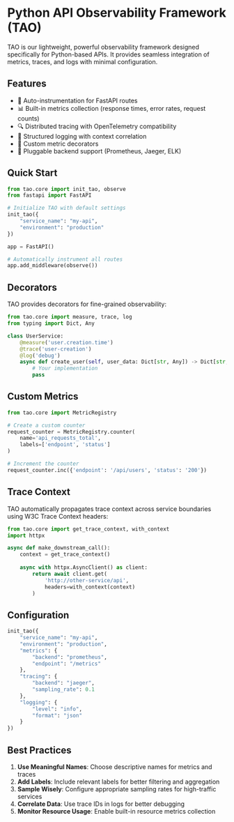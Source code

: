 # Python API Observability Framework (TAO)

TAO is our lightweight, powerful observability framework designed specifically for Python-based APIs. It provides seamless integration of metrics, traces, and logs with minimal configuration.

## Features

- 🔄 Auto-instrumentation for FastAPI routes
- 📊 Built-in metrics collection (response times, error rates, request counts)
- 🔍 Distributed tracing with OpenTelemetry compatibility
- 📝 Structured logging with context correlation
- 🎯 Custom metric decorators
- 🔌 Pluggable backend support (Prometheus, Jaeger, ELK)

## Quick Start

```python
from tao.core import init_tao, observe
from fastapi import FastAPI

# Initialize TAO with default settings
init_tao({
    "service_name": "my-api",
    "environment": "production"
})

app = FastAPI()

# Automatically instrument all routes
app.add_middleware(observe())
```

## Decorators

TAO provides decorators for fine-grained observability:

```python
from tao.core import measure, trace, log
from typing import Dict, Any

class UserService:
    @measure('user.creation.time')
    @trace('user-creation')
    @log('debug')
    async def create_user(self, user_data: Dict[str, Any]) -> Dict[str, Any]:
        # Your implementation
        pass
```

## Custom Metrics

```python
from tao.core import MetricRegistry

# Create a custom counter
request_counter = MetricRegistry.counter(
    name='api_requests_total',
    labels=['endpoint', 'status']
)

# Increment the counter
request_counter.inc({'endpoint': '/api/users', 'status': '200'})
```

## Trace Context

TAO automatically propagates trace context across service boundaries using W3C Trace Context headers:

```python
from tao.core import get_trace_context, with_context
import httpx

async def make_downstream_call():
    context = get_trace_context()
    
    async with httpx.AsyncClient() as client:
        return await client.get(
            'http://other-service/api',
            headers=with_context(context)
        )
```

## Configuration

```python
init_tao({
    "service_name": "my-api",
    "environment": "production",
    "metrics": {
        "backend": "prometheus",
        "endpoint": "/metrics"
    },
    "tracing": {
        "backend": "jaeger",
        "sampling_rate": 0.1
    },
    "logging": {
        "level": "info",
        "format": "json"
    }
})
```

## Best Practices

1. **Use Meaningful Names**: Choose descriptive names for metrics and traces
2. **Add Labels**: Include relevant labels for better filtering and aggregation
3. **Sample Wisely**: Configure appropriate sampling rates for high-traffic services
4. **Correlate Data**: Use trace IDs in logs for better debugging
5. **Monitor Resource Usage**: Enable built-in resource metrics collection